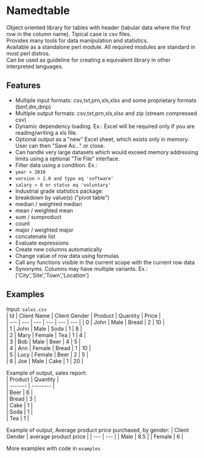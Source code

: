 # Namedtable
Object oriented library for tables with header (tabular data where the first row in the column name). Tipical case is csv files.  
Provides many tools for data manipulation and statistics.  
Available as a standalone perl module. All required modules are standard in most perl distros.  
Can be used as guideline for creating a equivalent library in other interpreted languages.  

## Features
- Multiple input formats: csv,txt,prn,xls,xlsx and some proprietary formats (bmf,dm,dmp)
- Multiple output formats: csv,txt,prn,xls,xlsx and zip (stream compressed csv)
- Dynamic dependency loading. Ex.: Excel will be required only if you are reading/writing a xls file.
- Optional output as a "new" Excel sheet, which exists only in memory. User can then "Save As..." or close.
- Can handle very large datasets which would exceed memory addressing limits using a optional "Tie File" interface.
- Filter data using a condition. Ex.: 
 - `year > 2010`
 - `version > 2.0 and type eq 'software'`
 - `salary > 0 or status eq 'voluntary'`
- Industrial grade statistics package: 
 - breakdown by value(s) ("pivot table")
 - median / weighted median
 - mean / weighted mean
 - sum / sumproduct
 - count
 - major / weighted major
 - concatenate list
- Evaluate expressions
 - Create new columns automatically
 - Change value of row data using formulas
 - Call any functions visible in the current scope with the current row data
- Synonyms. Columns may have multiple variants. Ex.: ['City','Site','Town','Location']

## Examples
Input: `sales.csv`  
| Id | Client Name | Client Gender | Product | Quantity | Price |  
| --- | --- | --- | --- | --- | --- |
| 0 | John | Male | Bread | 2 | 10 |  
| 1 | John | Male | Soda | 1 | 8 |  
| 2 | Mary | Female | Tea | 1 | 4 |  
| 3 | Bob | Male | Beer | 4 | 5 |  
| 4 | Ann | Female | Bread | 1 | 10 |  
| 5 | Lucy | Female | Beer | 2 | 5 |  
| 6 | Joe | Male | Cake | 1 | 20 |  

Example of output, sales report:  
| Product | Quantity |  
| ------- | -------- |  
| Beer |  6  |  
| Bread |  3  |  
| Cake |  1  |  
| Soda |  1  |  
| Tea |  1  |  

Example of output, Average product price purchased, by gender:
| Client Gender	| average product price |
| --- | --- |
| Male |	8.5 |
| Female	| 6 |

More examples with code in `examples`

